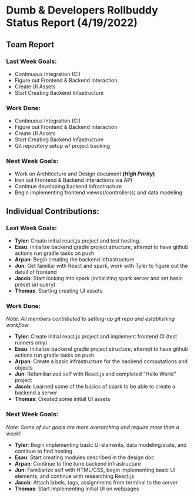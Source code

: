 # Dumb & Developers Rollbuddy Status Report (4/19/2022)

## Team Report

### Last Week Goals:

- Continuous Integration (CI)
- Figure out Frontend & Backend Interaction
- Create UI Assets
- Start Creating Backend Infastructure

### Work Done:

- Continuous Integration (CI)
- Figure out Frontend & Backend Interaction
- Create UI Assets
- Start Creating Backend Infastructure
- Git repository setup w/ project tracking

### Next Week Goals:

- Work on Architecture and Design document **(_High Pririty_)**
- Iron out Frontend & Backend interactions via API
- Continue developing backend infrastructure
- Begin implementing frontend view(s)/controller(s) and data modeling

## Individual Contributions:

### Last Week Goals:

- **Tyler**: Create initial react.js project and test hosting.
- **Esau**: Initialize backend gradle project structure, attempt to have github actions run gradle tasks on push
- **Arpan**: Begin creating the backend infrastructure
- **Jun**: Get familiar with React and spark, work with Tyler to figure out the detail of frontend
- **Jacob**: Start looking into spark (initializing spark server and set basic preset url query)
- **Thomas**: Starting creating UI assets

### Work Done:

_Note: All members contributed to setting-up git repo and establishing workflow_

- **Tyler**: Create initial react.js project and implement frontend CI (test runners only)
- **Esau**: Initialize backend gradle project structure, attempt to have github actions run gradle tasks on push
- **Arpan**: Create a basic infrastructure for the backend computations and objects
- **Jun**: Refamiliarized self with React.js and completed "Hello World" project
- **Jacob**: Learned some of the basics of spark to be able to create a backend a server
- **Thomas**: Created some initial UI assets

### Next Week Goals:

_Note: Some of our goals are more overarching and require more than a week!_

- **Tyler**: Begin implementing basic UI elements, data modeling/state, and continue to find hosting
- **Esau**: Start creating modules described in the design doc
- **Arpan**: Continue to fine tune backend infrastructure
- **Jun**: Familiarize self with HTML/CSS, begin implementing basic UI elements, and continue with researching React.js
- **Jacob**: Attach labels, tags, assignments from terminal to the server
- **Thomas**: Start implementing initial UI on webpages
